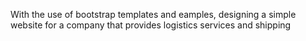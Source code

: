 With the use of bootstrap templates and eamples, designing a simple website for a company that provides logistics services and shipping

